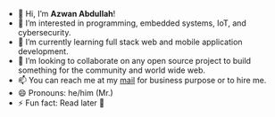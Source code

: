 - 👋 Hi, I’m **Azwan Abdullah**!
- 👀 I’m interested in programming, embedded systems, IoT, and cybersecurity.
- 🌱 I’m currently learning full stack web and mobile application development.
- 💞️ I’m looking to collaborate on any open source project to build something for the community and world wide web.
- 📫 You can reach me at my [mail](mailto:azwanabdullah@pm.me) for business purpose or to hire me.
- 😄 Pronouns: he/him (Mr.)
- ⚡ Fun fact: Read later 🔖
<!---
azwanabdullah/azwanabdullah is a ✨ special ✨ repository because its `README.md` (this file) appears on your GitHub profile.
You can click the Preview link to take a look at your changes.
--->
